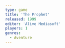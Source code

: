 ```yaml
---
type: game
title: 'The Prophet'
released: 1999
editor: 'Alive Mediasoft'
players: 1
genres:
  - Aventure
---
```

